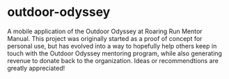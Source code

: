 # outdoor-odyssey
A mobile application of the Outdoor Odyssey at Roaring Run Mentor Manual.
This project was originally started as a proof of concept for personal use,
but has evolved into a way to hopefully help others keep in touch with the
Outdoor Odyssey mentoring program, while also generating revenue to donate 
back to the organization. Ideas or recommendtions are greatly appreciated!
